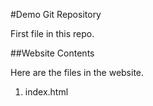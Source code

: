 #Demo Git Repository

First file in this repo.

##Website Contents

Here are the files in the website.

1. index.html